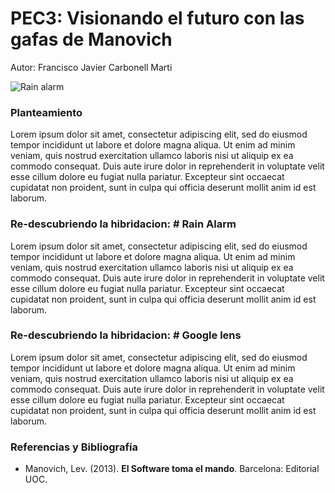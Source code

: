 # PEC3: Visionando el futuro con las gafas de Manovich 
Autor: Francisco Javier Carbonell Marti


![Rain alarm]([https://miro.medium.com/max/1400/0*9PyyNvrO2PcD3KuU.png](https://lh3.googleusercontent.com/XHPRThRNjltTfxW0mnKTplOvuO-u2O8rIsx7IugSEpARmCCrRgFE1EjsckKDPEbujvBZjy23VemvszsGmC20X-sG=w640-h400-e365-rj-sc0x00ffffff)) 





### Planteamiento


Lorem ipsum dolor sit amet, consectetur adipiscing elit, sed do eiusmod tempor incididunt ut labore et dolore magna aliqua. Ut enim ad minim veniam, quis nostrud exercitation ullamco laboris nisi ut aliquip ex ea commodo consequat. Duis aute irure dolor in reprehenderit in voluptate velit esse cillum dolore eu fugiat nulla pariatur. Excepteur sint occaecat cupidatat non proident, sunt in culpa qui officia deserunt mollit anim id est laborum.


### Re-descubriendo la hibridacion: # Rain Alarm 

Lorem ipsum dolor sit amet, consectetur adipiscing elit, sed do eiusmod tempor incididunt ut labore et dolore magna aliqua. Ut enim ad minim veniam, quis nostrud exercitation ullamco laboris nisi ut aliquip ex ea commodo consequat. Duis aute irure dolor in reprehenderit in voluptate velit esse cillum dolore eu fugiat nulla pariatur. Excepteur sint occaecat cupidatat non proident, sunt in culpa qui officia deserunt mollit anim id est laborum.



### Re-descubriendo la hibridacion: # Google lens 
Lorem ipsum dolor sit amet, consectetur adipiscing elit, sed do eiusmod tempor incididunt ut labore et dolore magna aliqua. Ut enim ad minim veniam, quis nostrud exercitation ullamco laboris nisi ut aliquip ex ea commodo consequat. Duis aute irure dolor in reprehenderit in voluptate velit esse cillum dolore eu fugiat nulla pariatur. Excepteur sint occaecat cupidatat non proident, sunt in culpa qui officia deserunt mollit anim id est laborum.


### Referencias y Bibliografía

* Manovich, Lev. (2013). **El Software toma el mando**. Barcelona: Editorial UOC. 
